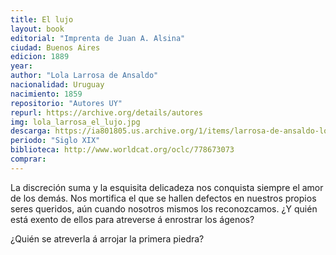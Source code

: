```yaml
---
title: El lujo
layout: book
editorial: "Imprenta de Juan A. Alsina"
ciudad: Buenos Aires
edicion: 1889
year: 
author: "Lola Larrosa de Ansaldo"
nacionalidad: Uruguay
nacimiento: 1859
repositorio: "Autores UY"
repurl: https://archive.org/details/autores
img: lola_larrosa_el_lujo.jpg
descarga: https://ia801805.us.archive.org/1/items/larrosa-de-ansaldo-lola-los-esposos/El%20lujo%20-%20Lola%20Larrosa%20de%20Ansaldo.pdf
periodo: "Siglo XIX"
biblioteca: http://www.worldcat.org/oclc/778673073
comprar: 
---
```

 

La discreción suma y la esquisita delicadeza nos conquista siempre el amor de los demás. Nos mortifica el que se hallen defectos en nuestros propios seres queridos, aún cuando  nosotros mismos los reconozcamos.  ¿Y quién está exento de ellos para  atreverse á enrostrar los ágenos? 

¿Quién se atreverla á arrojar la primera piedra? 
